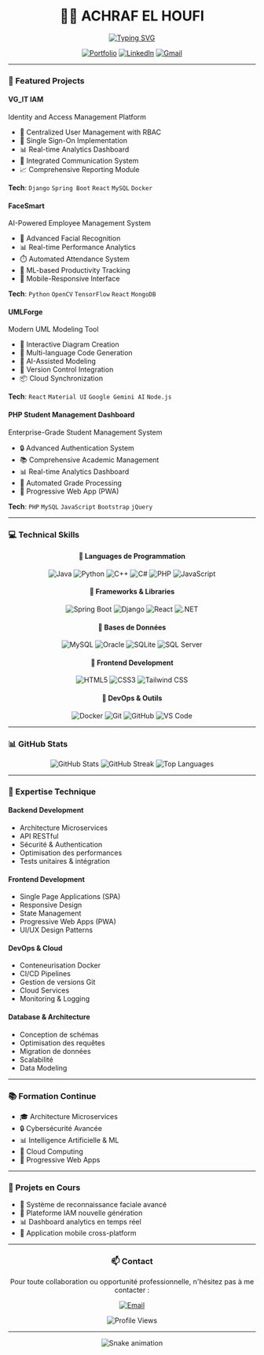 <div align="center">
  
  # 👨‍💻 ACHRAF EL HOUFI
  
  [![Typing SVG](https://readme-typing-svg.herokuapp.com?font=Fira+Code&pause=1000&color=00F7C3&random=false&width=435&lines=Full+Stack+Developer;Software+Architect;AI+%26+ML+Enthusiast;Always+Learning+New+Technologies)](https://git.io/typing-svg)

  [![Portfolio](https://img.shields.io/badge/Portfolio-000000?style=for-the-badge&logo=About.me&logoColor=white)](https://el-houfi-achraf.github.io/mypf/)
  [![LinkedIn](https://img.shields.io/badge/LinkedIn-0077B5?style=for-the-badge&logo=linkedin&logoColor=white)](https://www.linkedin.com/in/achraf-el-houfi-136b4230b/)
  [![Gmail](https://img.shields.io/badge/Gmail-D14836?style=for-the-badge&logo=gmail&logoColor=white)](mailto:elhoufiashraf@gmail.com)

</div>

---

### 🚀 Featured Projects

#### VG_IT IAM
Identity and Access Management Platform
- 🔐 Centralized User Management with RBAC
- 🔑 Single Sign-On Implementation
- 📊 Real-time Analytics Dashboard
- 💬 Integrated Communication System
- 📈 Comprehensive Reporting Module

**Tech**: `Django` `Spring Boot` `React` `MySQL` `Docker`

#### FaceSmart
AI-Powered Employee Management System
- 👤 Advanced Facial Recognition
- 📊 Real-time Performance Analytics
- ⏱️ Automated Attendance System
- 🤖 ML-based Productivity Tracking
- 📱 Mobile-Responsive Interface

**Tech**: `Python` `OpenCV` `TensorFlow` `React` `MongoDB`

#### UMLForge
Modern UML Modeling Tool
- 📝 Interactive Diagram Creation
- 🔄 Multi-language Code Generation
- 🤖 AI-Assisted Modeling
- 🔄 Version Control Integration
- 📦 Cloud Synchronization

**Tech**: `React` `Material UI` `Google Gemini AI` `Node.js`

#### PHP Student Management Dashboard
Enterprise-Grade Student Management System
- 🔒 Advanced Authentication System
- 📚 Comprehensive Academic Management
- 📊 Real-time Analytics Dashboard
- 🔄 Automated Grade Processing
- 📱 Progressive Web App (PWA)

**Tech**: `PHP` `MySQL` `JavaScript` `Bootstrap` `jQuery`

---

### 💻 Technical Skills

<div align="center">

#### 🔹 Languages de Programmation
![Java](https://img.shields.io/badge/Java-ED8B00?style=for-the-badge&logo=openjdk&logoColor=white)
![Python](https://img.shields.io/badge/Python-3776AB?style=for-the-badge&logo=python&logoColor=white)
![C++](https://img.shields.io/badge/C++-00599C?style=for-the-badge&logo=c%2B%2B&logoColor=white)
![C#](https://img.shields.io/badge/C%23-239120?style=for-the-badge&logo=c-sharp&logoColor=white)
![PHP](https://img.shields.io/badge/PHP-777BB4?style=for-the-badge&logo=php&logoColor=white)
![JavaScript](https://img.shields.io/badge/JavaScript-F7DF1E?style=for-the-badge&logo=javascript&logoColor=black)

#### 🔹 Frameworks & Libraries
![Spring Boot](https://img.shields.io/badge/Spring_Boot-6DB33F?style=for-the-badge&logo=spring-boot&logoColor=white)
![Django](https://img.shields.io/badge/Django-092E20?style=for-the-badge&logo=django&logoColor=white)
![React](https://img.shields.io/badge/React-20232A?style=for-the-badge&logo=react&logoColor=61DAFB)
![.NET](https://img.shields.io/badge/.NET-512BD4?style=for-the-badge&logo=dotnet&logoColor=white)

#### 🔹 Bases de Données
![MySQL](https://img.shields.io/badge/MySQL-4479A1?style=for-the-badge&logo=mysql&logoColor=white)
![Oracle](https://img.shields.io/badge/Oracle-F80000?style=for-the-badge&logo=oracle&logoColor=white)
![SQLite](https://img.shields.io/badge/SQLite-07405E?style=for-the-badge&logo=sqlite&logoColor=white)
![SQL Server](https://img.shields.io/badge/SQL_Server-CC2927?style=for-the-badge&logo=microsoft-sql-server&logoColor=white)

#### 🔹 Frontend Development
![HTML5](https://img.shields.io/badge/HTML5-E34F26?style=for-the-badge&logo=html5&logoColor=white)
![CSS3](https://img.shields.io/badge/CSS3-1572B6?style=for-the-badge&logo=css3&logoColor=white)
![Tailwind CSS](https://img.shields.io/badge/Tailwind_CSS-38B2AC?style=for-the-badge&logo=tailwind-css&logoColor=white)

#### 🔹 DevOps & Outils
![Docker](https://img.shields.io/badge/Docker-2496ED?style=for-the-badge&logo=docker&logoColor=white)
![Git](https://img.shields.io/badge/Git-F05032?style=for-the-badge&logo=git&logoColor=white)
![GitHub](https://img.shields.io/badge/GitHub-181717?style=for-the-badge&logo=github&logoColor=white)
![VS Code](https://img.shields.io/badge/VS_Code-007ACC?style=for-the-badge&logo=visual-studio-code&logoColor=white)

</div>

---

### 📊 GitHub Stats

<div align="center">
  <img src="https://github-readme-stats.vercel.app/api?username=el-houfi-achraf&show_icons=true&theme=radical" alt="GitHub Stats" />
  <img src="https://github-readme-streak-stats.herokuapp.com/?user=el-houfi-achraf&theme=radical" alt="GitHub Streak" />
  <img src="https://github-readme-stats.vercel.app/api/top-langs/?username=el-houfi-achraf&layout=compact&theme=radical" alt="Top Languages" />
</div>

---

### 🎯 Expertise Technique

#### Backend Development
- Architecture Microservices
- API RESTful
- Sécurité & Authentication
- Optimisation des performances
- Tests unitaires & intégration

#### Frontend Development
- Single Page Applications (SPA)
- Responsive Design
- State Management
- Progressive Web Apps (PWA)
- UI/UX Design Patterns

#### DevOps & Cloud
- Conteneurisation Docker
- CI/CD Pipelines
- Gestion de versions Git
- Cloud Services
- Monitoring & Logging

#### Database & Architecture
- Conception de schémas
- Optimisation des requêtes
- Migration de données
- Scalabilité
- Data Modeling

---

### 📚 Formation Continue

- 🎓 Architecture Microservices
- 🔒 Cybersécurité Avancée
- 📊 Intelligence Artificielle & ML
- 🚀 Cloud Computing
- 📱 Progressive Web Apps

---

### 🌱 Projets en Cours

- 🤖 Système de reconnaissance faciale avancé
- 🔐 Plateforme IAM nouvelle génération
- 📊 Dashboard analytics en temps réel
- 🎯 Application mobile cross-platform

---

<div align="center">
  
  ### 📫 Contact

  Pour toute collaboration ou opportunité professionnelle, n'hésitez pas à me contacter :
  
  [![Email](https://img.shields.io/badge/Email-elhoufiashraf@gmail.com-red?style=for-the-badge&logo=gmail&logoColor=white)](mailto:elhoufiashraf@gmail.com)
  
  ![Profile Views](https://komarev.com/ghpvc/?username=el-houfi-achraf&color=brightgreen&style=flat-square)
  
</div>

---

<div align="center">
  <img src="https://github.com/el-houfi-achraf/el-houfi-achraf/blob/output/github-contribution-grid-snake.svg" alt="Snake animation" />
</div>
